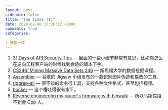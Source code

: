 ```yaml
---
layout: post
sidenote: false
title: "the links (1)"
date: 2020-02-08 17:26:12 +0800
comments: true
categories:

- 弹指一挥
---
```


1. [31 Days of API Security Tips](https://github.com/smodnix/31-days-of-API-Security-Tips) — 里面的一些小细节非常有意思，比如你怎么在逆向工程客户端的时候找到合适的版本下手。
2. [CS246: Mining Massive Data Sets 246](http://web.stanford.edu/class/cs246/) — 斯坦福大学的数据挖掘课程。
3. [Assembler](https://jigsaw.google.com/assembler/) — 谷歌的 Jigsaw 小组发布的一款识别图片伪造和篡改的工具。
4. [ripgrep-all](https://github.com/phiresky/ripgrep-all) — 很不错的命令行工具，支持各种文件格式，甚至包括视频。
5. [bocker](https://github.com/p8952/bocker/blob/master/README.md) — 这个槽吐得很有水平。
6. [Reverse engineering my router's firmware with binwalk](https://embeddedbits.org/reverse-engineering-router-firmware-with-binwalk/) — 所以马斯克招不到会 Cpp 人。